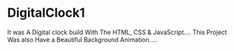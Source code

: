 # DigitalClock1
It was A Digital clock build With The HTML, CSS & JavaScript....
This Project Was also Have a Beautiful Background Animation.....
